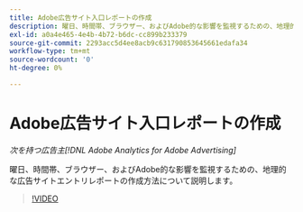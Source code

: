 ```yaml
---
title: Adobe広告サイト入口レポートの作成
description: 曜日、時間帯、ブラウザー、およびAdobe的な影響を監視するための、地理的な広告サイトエントリレポートの作成方法について説明します。
exl-id: a0a4e465-4e4b-4b72-b6dc-cc899b233379
source-git-commit: 2293acc5d4ee8acb9c631790853645661edafa34
workflow-type: tm+mt
source-wordcount: '0'
ht-degree: 0%

---
```


# Adobe広告サイト入口レポートの作成

*次を持つ広告主[!DNL Adobe Analytics for Adobe Advertising]*

曜日、時間帯、ブラウザー、およびAdobe的な影響を監視するための、地理的な広告サイトエントリレポートの作成方法について説明します。

>[!VIDEO](https://video.tv.adobe.com/v/33921)

